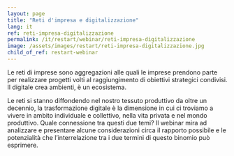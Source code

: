 ```yaml
---
layout: page
title: "Reti d'impresa e digitalizzazione"
lang: it
ref: reti-impresa-digitalizzazione
permalink: /it/restart/webinar/reti-impresa-digitalizzazione
image: /assets/images/restart/reti-impresa-digitalizzazione.jpg
child_of_ref: restart-webinar
---
```


Le reti di imprese sono aggregazioni alle quali le imprese prendono parte per realizzare progetti volti al raggiungimento di obiettivi strategici condivisi. Il digitale crea ambienti, è un ecosistema.

Le reti si stanno diffondendo nel nostro tessuto produttivo da oltre un decennio, la trasformazione digitale è la dimensione in cui ci troviamo a vivere in ambito individuale e collettivo, nella vita privata e nel mondo produttivo. Quale connessione tra questi due temi? Il webinar mira ad analizzare e presentare alcune considerazioni circa il rapporto possibile e le potenzialità che l’interrelazione tra i due termini di questo binomio può esprimere.
